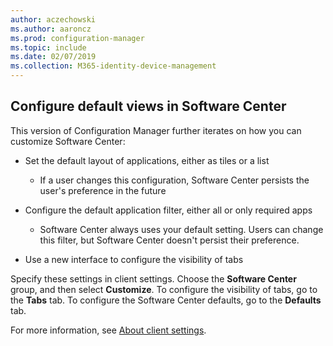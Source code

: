 ```yaml
---
author: aczechowski
ms.author: aaroncz
ms.prod: configuration-manager
ms.topic: include
ms.date: 02/07/2019
ms.collection: M365-identity-device-management
---
```


## <a name="bkmk_swctr"></a> Configure default views in Software Center
<!--3612112-->

This version of Configuration Manager further iterates on how you can customize Software Center:
 
- Set the default layout of applications, either as tiles or a list  

    - If a user changes this configuration, Software Center persists the user's preference in the future  

- Configure the default application filter, either all or only required apps  

    - Software Center always uses your default setting. Users can change this filter, but Software Center doesn't persist their preference.  

- Use a new interface to configure the visibility of tabs  

Specify these settings in client settings. Choose the **Software Center** group, and then select **Customize**. To configure the visibility of tabs, go to the **Tabs** tab. To configure the Software Center defaults, go to the **Defaults** tab. 

For more information, see [About client settings](/sccm/core/clients/deploy/about-client-settings#software-center).


